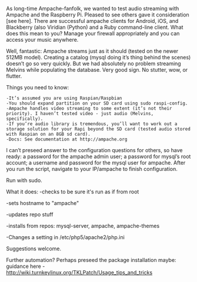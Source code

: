 As long-time Ampache-fanfolk, we wanted to test audio streaming with Ampache and the Raspberry Pi. Pleased to see others gave it consideration [see here]. There are successful ampache clients for Android, iOS, and Blackberry (also Viridian (Python) and a Ruby command-line client. What does this mean to you? Manage your firewall appropriately and you can access your music anywhere.

Well, fantastic: Ampache streams just as it should (tested on the newer 512MB model). Creating a catalog (mysql doing it’s thing behind the scenes) doesn’t go so very quickly. But we had absolutely no problem streaming Melvins while populating the database. Very good sign. No stutter, wow, or flutter.

Things you need to know:

    -It’s assumed you are using Raspian/Raspbian
    -You should expand partition on your SD card using sudo raspi-config.
    -Ampache handles video streaming to some extent (it’s not their priority). I haven’t tested video - just audio (Melvins, specifically).
    -If you’re audio library is tremendous, you’ll want to work out a storage solution for your Rapi beyond the SD card (tested audio stored with Raspian on an 8GB sd card).
    -Docs: See documentation at http://ampache.org

I can’t preseed answer to the configuration questions for others, so have ready: a password for the ampache admin user; a password for mysql’s root account; a username and password for the mysql user for ampache. After you run the script, navigate to your IP/ampache to finish configuration.

Run with sudo.

What it does:
  -checks to be sure it's run as if from root
  
  -sets hostname to "ampache"
  
  -updates repo stuff
  
  -installs from repos: mysql-server, ampache, ampache-themes
  
  -Changes a setting in /etc/php5/apache2/php.ini

Suggestions welcome.

Further automation? Perhaps preseed the package installation maybe: guidance here - http://wiki.turnkeylinux.org/TKLPatch/Usage_tips_and_tricks